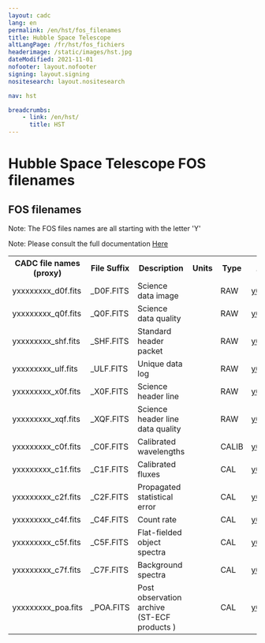 ```yaml
---
layout: cadc
lang: en
permalink: /en/hst/fos_filenames
title: Hubble Space Telescope
altLangPage: /fr/hst/fos_fichiers
headerimage: /static/images/hst.jpg
dateModified: 2021-11-01
nofooter: layout.nofooter
signing: layout.signing
nositesearch: layout.nositesearch

nav: hst

breadcrumbs:
    - link: /en/hst/
      title: HST
---
```


<div class="span-6">
 <h1 id="wb-cont" class="wb-invisible">Hubble Space Telescope FOS filenames</h1>
 <h2 class="align-center">FOS filenames</h2>
              

<p class="color-attention">Note: The FOS files names are all starting with the letter 'Y'</p>
<p class="color-attention">Note: Please consult the full documentation <a rel="external" href="ftp://ftp.stsci.edu/pub/instrument_news/FOS/FOS_IHv60.pdf" class="ui-link">Here</a></p>

<table class="table">

   <tbody><tr>
   <th id="a"> CADC file names (proxy) </th>
   <th id="b">File Suffix</th>
   <th id="c">Description</th>
   <th id="d">Units</th>
   <th id="f">Type</th>
   <th id="e">Access Example</th>
   </tr>

   <tr>
   <td headers="a">yxxxxxxxx_d0f.fits</td>
   <td headers="b">_D0F.FITS</td>
   <td headers="c">Science data image</td>
   <td headers="d"></td>
   <td headers="f">RAW</td>
   <td headers="e"><a href="/data/pub/HST/product/y0dv0206r_d0f.fits" class="ui-link">y0dv0206r_d0f.fits</a></td>
   </tr>

   <tr>
   <td headers="a">yxxxxxxxx_q0f.fits</td>
   <td headers="b">_Q0F.FITS</td>
   <td headers="c">Science data quality</td>
   <td headers="d"></td>
   <td headers="f">RAW</td>
   <td headers="e"><a href="/data/pub/HST/product/y0dv0206r_q0f.fits" class="ui-link">y0dv0206r_q0f.fits</a></td>
   </tr>

   <tr>
   <td headers="a">yxxxxxxxx_shf.fits</td>
   <td headers="b">_SHF.FITS</td>
   <td headers="c">Standard header packet</td>
   <td headers="d"></td>
   <td headers="f">RAW</td>
   <td headers="e"><a href="/data/pub/HST/product/y0dv0206r_shf.fits" class="ui-link">y0dv0206r_shf.fits</a></td>
   </tr>

   <tr>
   <td headers="a">yxxxxxxxx_ulf.fits</td>
   <td headers="b">_ULF.FITS</td>
   <td headers="c">Unique data log</td>
   <td headers="d"></td>
   <td headers="f">RAW</td>
   <td headers="e"><a href="/data/pub/HST/product/y0dv0206r_ulf.fits" class="ui-link">y0dv0206r_ulf.fits</a></td>
   </tr>

   <tr>
   <td headers="a">yxxxxxxxx_x0f.fits</td>
   <td headers="b">_X0F.FITS</td>
   <td headers="c">Science header line</td>
   <td headers="d"></td>
   <td headers="f">RAW</td>
   <td headers="e"><a href="/data/pub/HST/product/y0dv0206r_x0f.fits" class="ui-link">y0dv0206r_x0f.fits</a></td>
   </tr>

   <tr>
   <td headers="a">yxxxxxxxx_xqf.fits</td>
   <td headers="b">_XQF.FITS</td>
   <td headers="c">Science header line data quality</td>
   <td headers="d"></td>
   <td headers="f">RAW</td>
   <td headers="e"><a href="/data/pub/HST/product/y0dv0206r_xqf.fits" class="ui-link">y0dv0206r_xqf.fits</a></td>
   </tr>

   <tr>
   <td headers="a">yxxxxxxxx_c0f.fits</td>
   <td headers="b">_C0F.FITS</td>
   <td headers="c">Calibrated wavelengths</td>
   <td headers="d"></td>
   <td headers="f">CALIB</td>
   <td headers="e"><a href="/data/pub/HST/product/y0dv0206r_c0f.fits" class="ui-link">y0dv0206r_c0f.fits</a></td>
   </tr>

   <tr>
   <td headers="a">yxxxxxxxx_c1f.fits</td>
   <td headers="b">_C1F.FITS</td>
   <td headers="c">Calibrated fluxes</td>
   <td headers="d"></td>
   <td headers="f">CAL</td>
   <td headers="e"><a href="/data/pub/HST/product/y0dv0206r_c1f.fits" class="ui-link">y0dv0206r_c1f.fits</a></td>
   </tr>

   <tr>
   <td headers="a">yxxxxxxxx_c2f.fits</td>
   <td headers="b">_C2F.FITS</td>
   <td headers="c">Propagated statistical error</td>
   <td headers="d"></td>
   <td headers="f">CAL</td>
   <td headers="e"><a href="/data/pub/HST/product/y0dv0206r_c2f.fits" class="ui-link">y0dv0206r_c2f.fits</a></td>
   </tr>

   <tr>
   <td headers="a">yxxxxxxxx_c4f.fits</td>
   <td headers="b">_C4F.FITS</td>
   <td headers="c">Count rate</td>
   <td headers="d"></td>
   <td headers="f">CAL</td>
   <td headers="e"><a href="/data/pub/HST/product/y0dv0206r_c4f.fits" class="ui-link">y0dv0206r_c4f.fits</a></td>
   </tr>

   <tr>
   <td headers="a">yxxxxxxxx_c5f.fits</td>
   <td headers="b">_C5F.FITS</td>
   <td headers="c">Flat-fielded object spectra</td>
   <td headers="d"></td>
   <td headers="f">CAL</td>
   <td headers="e"><a href="/data/pub/HST/product/y0dv0206r_c5f.fits" class="ui-link">y0dv0206r_c5f.fits</a></td>
   </tr>

   <tr>
   <td headers="a">yxxxxxxxx_c7f.fits</td>
   <td headers="b">_C7F.FITS</td>
   <td headers="c">Background spectra</td>
   <td headers="d"></td>
   <td headers="f">CAL</td>
   <td headers="e"><a href="/data/pub/HST/product/y0dv0206r_c7f.fits" class="ui-link">y0dv0206r_c7f.fits</a></td>
   </tr>

   <tr>
   <td headers="a">yxxxxxxxx_poa.fits</td>
   <td headers="b">_POA.FITS</td>
   <td headers="c">Post observation archive (ST-ECF products )</td>
   <td headers="d"></td>
   <td headers="f">CAL</td>
   <td headers="e"><a href="/data/pub/HST/product/y0dv0206r_poa.fits" class="ui-link">y0dv0206r_poa.fits</a></td>
   </tr>

</tbody></table>



</div>